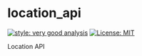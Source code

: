 # location_api

[![style: very good analysis][very_good_analysis_badge]][very_good_analysis_link]
[![License: MIT][license_badge]][license_link]

Location API

[license_badge]: https://img.shields.io/badge/license-MIT-blue.svg
[license_link]: https://opensource.org/licenses/MIT
[very_good_analysis_badge]: https://img.shields.io/badge/style-very_good_analysis-B22C89.svg
[very_good_analysis_link]: https://pub.dev/packages/very_good_analysis